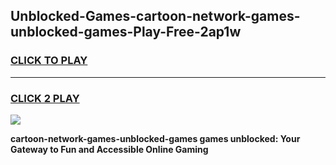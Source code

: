 
## Unblocked-Games-cartoon-network-games-unblocked-games-Play-Free-2ap1w
<h3>
<a href="https://premium76.site?title=cartoon-network-games-unblocked-games&ref=10A">CLICK TO PLAY</a></h3>
<hr>

<h3>
<a href="https://premium76.site?title=cartoon-network-games-unblocked-games&ref=10A">CLICK 2 PLAY</a>
  
</h3>

<a href="https://premium76.site?title=cartoon-network-games-unblocked-games&ref=10A"><img src="https://clearcache.store/games.png"></a>


**cartoon-network-games-unblocked-games games unblocked: Your Gateway to Fun and Accessible Online Gaming**
